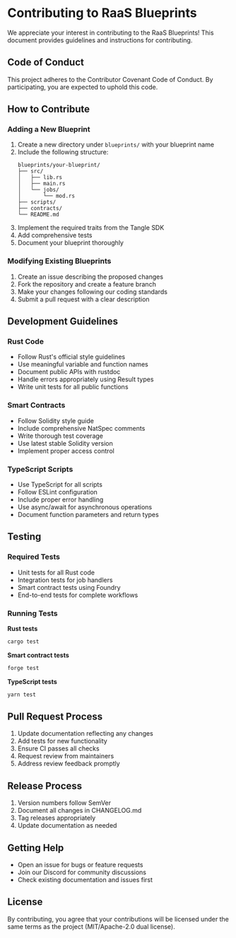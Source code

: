 # Contributing to RaaS Blueprints

We appreciate your interest in contributing to the RaaS Blueprints! This document provides guidelines and instructions for contributing.

## Code of Conduct

This project adheres to the Contributor Covenant Code of Conduct. By participating, you are expected to uphold this code.

## How to Contribute

### Adding a New Blueprint

1. Create a new directory under `blueprints/` with your blueprint name
2. Include the following structure:
   ```
   blueprints/your-blueprint/
   ├── src/
   │   ├── lib.rs
   │   ├── main.rs
   │   └── jobs/
   │       └── mod.rs
   ├── scripts/
   ├── contracts/
   └── README.md
   ```
3. Implement the required traits from the Tangle SDK
4. Add comprehensive tests
5. Document your blueprint thoroughly

### Modifying Existing Blueprints

1. Create an issue describing the proposed changes
2. Fork the repository and create a feature branch
3. Make your changes following our coding standards
4. Submit a pull request with a clear description

## Development Guidelines

### Rust Code
- Follow Rust's official style guidelines
- Use meaningful variable and function names
- Document public APIs with rustdoc
- Handle errors appropriately using Result types
- Write unit tests for all public functions

### Smart Contracts
- Follow Solidity style guide
- Include comprehensive NatSpec comments
- Write thorough test coverage
- Use latest stable Solidity version
- Implement proper access control

### TypeScript Scripts
- Use TypeScript for all scripts
- Follow ESLint configuration
- Include proper error handling
- Use async/await for asynchronous operations
- Document function parameters and return types

## Testing

### Required Tests
- Unit tests for all Rust code
- Integration tests for job handlers
- Smart contract tests using Foundry
- End-to-end tests for complete workflows

### Running Tests
**Rust tests**
```bash
cargo test
```
**Smart contract tests**
```bash
forge test
```
**TypeScript tests**
```bash
yarn test
```

## Pull Request Process

1. Update documentation reflecting any changes
2. Add tests for new functionality
3. Ensure CI passes all checks
4. Request review from maintainers
5. Address review feedback promptly

## Release Process

1. Version numbers follow SemVer
2. Document all changes in CHANGELOG.md
3. Tag releases appropriately
4. Update documentation as needed

## Getting Help

- Open an issue for bugs or feature requests
- Join our Discord for community discussions
- Check existing documentation and issues first

## License

By contributing, you agree that your contributions will be licensed under the same terms as the project (MIT/Apache-2.0 dual license).